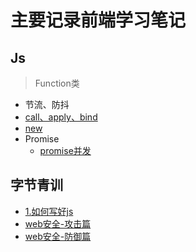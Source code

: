 # 主要记录前端学习笔记

## Js

> Function类

- 节流、防抖
- [call、apply、bind](https://github.com/Moons99/interview_notes/blob/master/Js/call-apply-bind/README.md)
- [new](https://github.com/Moons99/interview_notes/blob/master/Js/new/README.md)  
- Promise
    - [promise并发](https://github.com/Moons99/interview_notes/tree/master/Js/Promise/promise-limit.md)

## 字节青训

- [1.如何写好js](https://github.com/Moons99/study_notes/blob/master/%E5%AD%97%E8%8A%82%E9%9D%92%E8%AE%AD/1.%E5%A6%82%E4%BD%95%E5%86%99%E5%A5%BDjs/README.md)
- [web安全-攻击篇](https://github.com/Moons99/study_notes/blob/master/%E5%AD%97%E8%8A%82%E9%9D%92%E8%AE%AD/security/web-security-attack.md)
- [web安全-防御篇](https://github.com/Moons99/study_notes/blob/master/%E5%AD%97%E8%8A%82%E9%9D%92%E8%AE%AD/security/web-security-defence.md)
